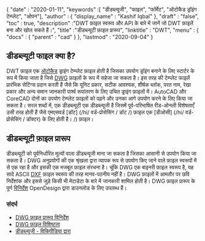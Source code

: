 {
  "date" : "2020-01-11",
  "keywords" :[ "डीडब्ल्यूजी", "फाइल", "फॉर्मेट", "ऑटोकैड ड्रॉइंग टेम्प्लेट", "ओपन"],
  "author" : {
    "display_name" : "Kashif Iqbal"
},
  "draft" : "false",
  "toc" : true,
  "description" :"DWT फ़ाइल स्वरूप और API के बारे में जानें जो DWT फ़ाइलें बना और खोल सकते हैं।",
  "title" :"डीडब्ल्यूटी फ़ाइल प्रारूप",
  "linktitle" : "DWT",
  "menu" : {
    "docs" : {
      "parent" : "cad"
}
},
  "lastmod" : "2020-09-04"
}

## डीडब्ल्यूटी फाइल क्या है?

DWT फ़ाइल एक [ऑटोकैड](https://www.autodesk.com/) ड्राइंग टेम्प्लेट फ़ाइल होती है जिसका उपयोग ड्रॉइंग बनाने के लिए स्टार्टर के रूप में किया जाता है जिसे [DWG](/hi/cad/dwg/) फ़ाइलों के रूप में सहेजा जा सकता है। इस तरह की टेम्प्लेट फाइलें प्रारंभिक सेटिंग्स प्रदान करती हैं जैसे कि यूनिट प्रकार, सटीक आवश्यक, शीर्षक ब्लॉक, परत नाम, रेखा प्रकार और अन्य समान जानकारी पार्श्व रूपांतरण के लिए उचित ड्राइंग फ़ाइलों में। AutoCAD और CoreCAD दोनों का उपयोग टेम्प्लेट फ़ाइलों को पढ़ने और उनका आगे उपयोग करने के लिए किया जा सकता है। सरल शब्दों में, एक डीडब्ल्यूटी एक डीडब्ल्यूजी है जिसमें पूर्व-परिभाषित रीड-ओनली विशेषताएँ उसी तरह होती हैं जैसे एमएसवर्ड [डॉट] (/hi/ वर्ड-प्रोसेसिंग / डॉट /) फ़ाइल एक [डीओसी] (/hi/ वर्ड-प्रोसेसिंग / डॉक्टर) के लिए होती है। /) फ़ाइल।

## डीडब्ल्यूटी फ़ाइल प्रारूप

डीडब्ल्यूटी को पूर्वनिर्धारित मूल्यों वाला डीडब्ल्यूजी माना जा सकता है जिसका आसानी से उपयोग किया जा सकता है। DWG अनुप्रयोगों की एक श्रृंखला द्वारा व्यापक रूप से उपयोग किए जाने वाले फ़ाइल स्वरूपों में से एक रहा है और इसकी एक मजबूत फ़ाइल संरचना है। चूंकि DWG एक बाइनरी फ़ाइल स्वरूप है, यह सादे ASCII [DXF](/hi/cad/dxf/) फ़ाइल स्वरूप की तरह मानव-पठनीय नहीं है। DWG फ़ाइलों में आमतौर पर छवि निर्देशांक और इससे जुड़े किसी भी मेटाडेटा के बारे में जानकारी शामिल होती है। DWG फ़ाइल प्रारूप के पूर्ण [विनिर्देश](https://www.opendesign.com/files/guestdownloads/OpenDesign_Specification_for_.dwg_files.pdf) OpenDesign द्वारा डाउनलोड के लिए उपलब्ध हैं।

### संदर्भ

* [DWG फ़ाइल प्रारूप विनिर्देश](https://www.opendesign.com/files/guestdownloads/OpenDesign_Specification_for_.dwg_files.pdf)
* [DWG फ़ाइल विशिष्टता](https://www.scan2cad.com/dwg/file-spec/)
* [डीडब्ल्यूजी - विकिपीडिया द्वारा](https://en.wikipedia.org/wiki/.dwg)

